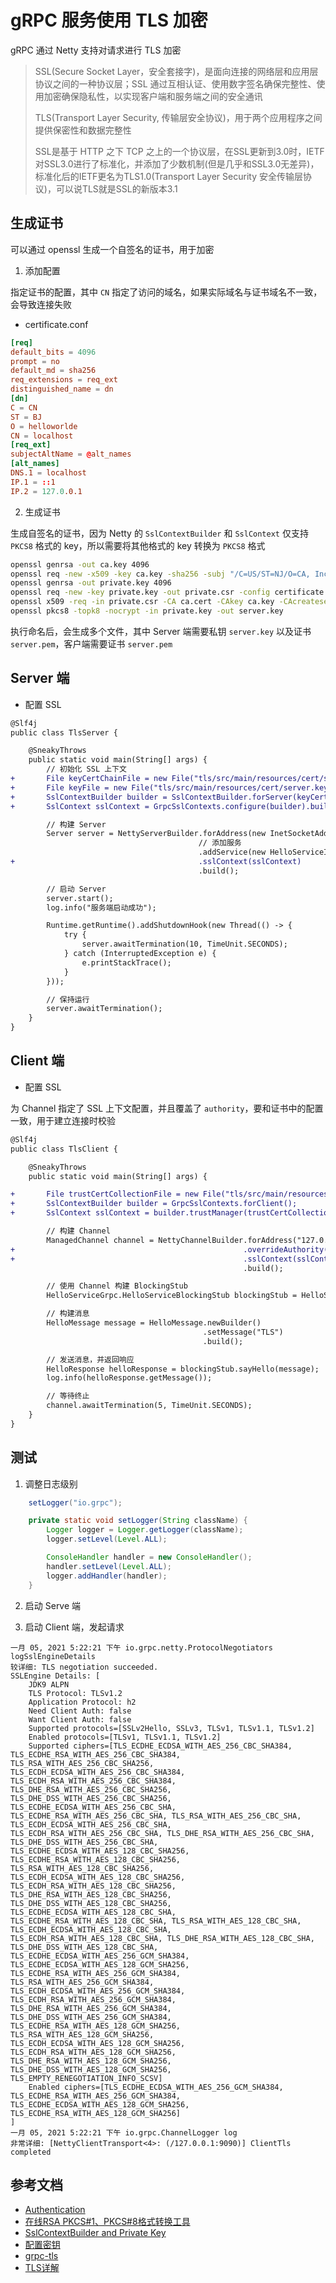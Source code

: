 # gRPC 服务使用 TLS 加密

gRPC 通过 Netty 支持对请求进行 TLS 加密

> SSL(Secure Socket Layer，安全套接字)，是面向连接的网络层和应用层协议之间的一种协议层；SSL 通过互相认证、使用数字签名确保完整性、使用加密确保隐私性，以实现客户端和服务端之间的安全通讯
> 
> TLS(Transport Layer Security, 传输层安全协议)，用于两个应用程序之间提供保密性和数据完整性
> 
> SSL是基于 HTTP 之下 TCP 之上的一个协议层，在SSL更新到3.0时，IETF对SSL3.0进行了标准化，并添加了少数机制(但是几乎和SSL3.0无差异)，标准化后的IETF更名为TLS1.0(Transport Layer Security 安全传输层协议)，可以说TLS就是SSL的新版本3.1

## 生成证书

可以通过 openssl 生成一个自签名的证书，用于加密

1. 添加配置

指定证书的配置，其中 `CN` 指定了访问的域名，如果实际域名与证书域名不一致，会导致连接失败

- certificate.conf

```conf
[req]
default_bits = 4096
prompt = no
default_md = sha256
req_extensions = req_ext
distinguished_name = dn
[dn]
C = CN
ST = BJ
O = helloworlde
CN = localhost
[req_ext]
subjectAltName = @alt_names
[alt_names]
DNS.1 = localhost
IP.1 = ::1
IP.2 = 127.0.0.1
```

2. 生成证书

生成自签名的证书，因为 Netty 的 `SslContextBuilder` 和 `SslContext` 仅支持 `PKCS8` 格式的 key，所以需要将其他格式的 key 转换为 `PKCS8` 格式

```bash
openssl genrsa -out ca.key 4096 
openssl req -new -x509 -key ca.key -sha256 -subj "/C=US/ST=NJ/O=CA, Inc." -days 3650 -out ca.cert 
openssl genrsa -out private.key 4096 
openssl req -new -key private.key -out private.csr -config certificate.conf 
openssl x509 -req -in private.csr -CA ca.cert -CAkey ca.key -CAcreateserial -out server.pem -days 3650 -sha256 -extfile certificate.conf -extensions req_ext 
openssl pkcs8 -topk8 -nocrypt -in private.key -out server.key
```

执行命名后，会生成多个文件，其中 Server 端需要私钥 `server.key` 以及证书 `server.pem`，客户端需要证书 `server.pem` 


## Server 端

- 配置 SSL 

```diff
@Slf4j
public class TlsServer {

    @SneakyThrows
    public static void main(String[] args) {
        // 初始化 SSL 上下文
+       File keyCertChainFile = new File("tls/src/main/resources/cert/server.pem");
+       File keyFile = new File("tls/src/main/resources/cert/server.key");
+       SslContextBuilder builder = SslContextBuilder.forServer(keyCertChainFile, keyFile);
+       SslContext sslContext = GrpcSslContexts.configure(builder).build();

        // 构建 Server
        Server server = NettyServerBuilder.forAddress(new InetSocketAddress(9090))
                                          // 添加服务
                                          .addService(new HelloServiceImpl())
+                                         .sslContext(sslContext)
                                          .build();

        // 启动 Server
        server.start();
        log.info("服务端启动成功");

        Runtime.getRuntime().addShutdownHook(new Thread(() -> {
            try {
                server.awaitTermination(10, TimeUnit.SECONDS);
            } catch (InterruptedException e) {
                e.printStackTrace();
            }
        }));

        // 保持运行
        server.awaitTermination();
    }
}
```

## Client 端

- 配置 SSL

为 Channel 指定了 SSL 上下文配置，并且覆盖了 `authority`，要和证书中的配置一致，用于建立连接时校验

```diff
@Slf4j
public class TlsClient {

    @SneakyThrows
    public static void main(String[] args) {

+       File trustCertCollectionFile = new File("tls/src/main/resources/cert/server.pem");
+       SslContextBuilder builder = GrpcSslContexts.forClient();
+       SslContext sslContext = builder.trustManager(trustCertCollectionFile).build();

        // 构建 Channel
        ManagedChannel channel = NettyChannelBuilder.forAddress("127.0.0.1", 9090)
+                                                   .overrideAuthority("localhost")
+                                                   .sslContext(sslContext)
                                                    .build();

        // 使用 Channel 构建 BlockingStub
        HelloServiceGrpc.HelloServiceBlockingStub blockingStub = HelloServiceGrpc.newBlockingStub(channel);

        // 构建消息
        HelloMessage message = HelloMessage.newBuilder()
                                           .setMessage("TLS")
                                           .build();

        // 发送消息，并返回响应
        HelloResponse helloResponse = blockingStub.sayHello(message);
        log.info(helloResponse.getMessage());

        // 等待终止
        channel.awaitTermination(5, TimeUnit.SECONDS);
    }
}
```

## 测试

1. 调整日志级别 
```java
    setLogger("io.grpc");

    private static void setLogger(String className) {
        Logger logger = Logger.getLogger(className);
        logger.setLevel(Level.ALL);

        ConsoleHandler handler = new ConsoleHandler();
        handler.setLevel(Level.ALL);
        logger.addHandler(handler);
    }
```
2. 启动 Serve 端

3. 启动 Client 端，发起请求

```
一月 05, 2021 5:22:21 下午 io.grpc.netty.ProtocolNegotiators logSslEngineDetails
较详细: TLS negotiation succeeded.
SSLEngine Details: [
    JDK9 ALPN
    TLS Protocol: TLSv1.2
    Application Protocol: h2
    Need Client Auth: false
    Want Client Auth: false
    Supported protocols=[SSLv2Hello, SSLv3, TLSv1, TLSv1.1, TLSv1.2]
    Enabled protocols=[TLSv1, TLSv1.1, TLSv1.2]
    Supported ciphers=[TLS_ECDHE_ECDSA_WITH_AES_256_CBC_SHA384, TLS_ECDHE_RSA_WITH_AES_256_CBC_SHA384, TLS_RSA_WITH_AES_256_CBC_SHA256, TLS_ECDH_ECDSA_WITH_AES_256_CBC_SHA384, TLS_ECDH_RSA_WITH_AES_256_CBC_SHA384, TLS_DHE_RSA_WITH_AES_256_CBC_SHA256, TLS_DHE_DSS_WITH_AES_256_CBC_SHA256, TLS_ECDHE_ECDSA_WITH_AES_256_CBC_SHA, TLS_ECDHE_RSA_WITH_AES_256_CBC_SHA, TLS_RSA_WITH_AES_256_CBC_SHA, TLS_ECDH_ECDSA_WITH_AES_256_CBC_SHA, TLS_ECDH_RSA_WITH_AES_256_CBC_SHA, TLS_DHE_RSA_WITH_AES_256_CBC_SHA, TLS_DHE_DSS_WITH_AES_256_CBC_SHA, TLS_ECDHE_ECDSA_WITH_AES_128_CBC_SHA256, TLS_ECDHE_RSA_WITH_AES_128_CBC_SHA256, TLS_RSA_WITH_AES_128_CBC_SHA256, TLS_ECDH_ECDSA_WITH_AES_128_CBC_SHA256, TLS_ECDH_RSA_WITH_AES_128_CBC_SHA256, TLS_DHE_RSA_WITH_AES_128_CBC_SHA256, TLS_DHE_DSS_WITH_AES_128_CBC_SHA256, TLS_ECDHE_ECDSA_WITH_AES_128_CBC_SHA, TLS_ECDHE_RSA_WITH_AES_128_CBC_SHA, TLS_RSA_WITH_AES_128_CBC_SHA, TLS_ECDH_ECDSA_WITH_AES_128_CBC_SHA, TLS_ECDH_RSA_WITH_AES_128_CBC_SHA, TLS_DHE_RSA_WITH_AES_128_CBC_SHA, TLS_DHE_DSS_WITH_AES_128_CBC_SHA, TLS_ECDHE_ECDSA_WITH_AES_256_GCM_SHA384, TLS_ECDHE_ECDSA_WITH_AES_128_GCM_SHA256, TLS_ECDHE_RSA_WITH_AES_256_GCM_SHA384, TLS_RSA_WITH_AES_256_GCM_SHA384, TLS_ECDH_ECDSA_WITH_AES_256_GCM_SHA384, TLS_ECDH_RSA_WITH_AES_256_GCM_SHA384, TLS_DHE_RSA_WITH_AES_256_GCM_SHA384, TLS_DHE_DSS_WITH_AES_256_GCM_SHA384, TLS_ECDHE_RSA_WITH_AES_128_GCM_SHA256, TLS_RSA_WITH_AES_128_GCM_SHA256, TLS_ECDH_ECDSA_WITH_AES_128_GCM_SHA256, TLS_ECDH_RSA_WITH_AES_128_GCM_SHA256, TLS_DHE_RSA_WITH_AES_128_GCM_SHA256, TLS_DHE_DSS_WITH_AES_128_GCM_SHA256, TLS_EMPTY_RENEGOTIATION_INFO_SCSV]
    Enabled ciphers=[TLS_ECDHE_ECDSA_WITH_AES_256_GCM_SHA384, TLS_ECDHE_RSA_WITH_AES_256_GCM_SHA384, TLS_ECDHE_ECDSA_WITH_AES_128_GCM_SHA256, TLS_ECDHE_RSA_WITH_AES_128_GCM_SHA256]
]
一月 05, 2021 5:22:21 下午 io.grpc.ChannelLogger log
非常详细: [NettyClientTransport<4>: (/127.0.0.1:9090)] ClientTls completed
```



## 参考文档

- [Authentication](https://github.com/grpc/grpc-java/blob/master/SECURITY.md)
- [在线RSA PKCS#1、PKCS#8格式转换工具](http://www.metools.info/code/c84.html)
- [SslContextBuilder and Private Key](https://netty.io/wiki/sslcontextbuilder-and-private-key.html)
- [配置密钥](https://opendocs.alipay.com/open/common/104740)
- [grpc-tls](https://github.com/nleiva/grpc-tls)
- [TLS详解](https://www.jianshu.com/p/1fc7130eb2c2)